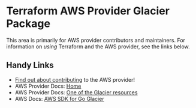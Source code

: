 # Terraform AWS Provider Glacier Package

This area is primarily for AWS provider contributors and maintainers. For information on _using_ Terraform and the AWS provider, see the links below.


## Handy Links
* [Find out about contributing](../../../docs/contributing) to the AWS provider!
* AWS Provider Docs: [Home](https://registry.terraform.io/providers/hashicorp/aws/latest/docs)
* AWS Provider Docs: [One of the Glacier resources](https://registry.terraform.io/providers/hashicorp/aws/latest/docs/resources/glacier_vault)
* AWS Docs: [AWS SDK for Go Glacier](https://docs.aws.amazon.com/sdk-for-go/api/service/glacier/)
